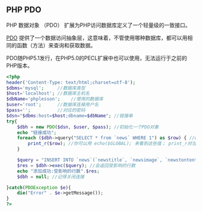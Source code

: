 ## PHP PDO

PHP 数据对象 （PDO） 扩展为PHP访问数据库定义了一个轻量级的一致接口。

[PDO](https://www.runoob.com/php/php-pdo.html) 提供了一个数据访问抽象层，这意味着，不管使用哪种数据库，都可以用相同的函数（方法）来查询和获取数据。

PDO随PHP5.1发行，在PHP5.0的PECL扩展中也可以使用，无法运行于之前的PHP版本。

```php
<?php
header('Content-Type: text/html;charset=utf-8');
$dbms='mysql';     //数据库类型
$host='localhost'; //数据库主机名
$dbName='phplesson';    //使用的数据库
$user='root';      //数据库连接用户名
$pass='';          //对应的密码
$dsn="$dbms:host=$host;dbname=$dbName"; //链接串
try{
    $dbh = new PDO($dsn, $user, $pass); //初始化一个PDO对象
    echo "链接成功";
    foreach ($dbh->query("SELECT * from `news` WHERE 1") as $row) { //query() 可以执行任何的增删改查;  $row每一行
        print_r($row); //你可以用 echo($GLOBAL); 来看到这些值； print_r对当前的row进行打印
    }

    $query = "INSERT INTO `news`(`newstitle`, `newsimage`, `newstontent`, `addtime`) VALUES ('titleeeee','imageeee','contenttttt', '2019-3-3')";
    $res = $dbh->exec($query); //会返回受影响的行数
    echo "添加成功:受影响的行数".$res;
    $dbh = null; //记得关闭连接

}catch(PDOException $e){
    die("Error" . $e->getMessage());
}
?>
```

